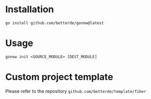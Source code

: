 # Installation

```shell
go install github.com/betterde/gonew@latest
```

# Usage

```shell
gonew init <SOURCE_MODULE> [DEST_MODULE]
```

# Custom project template

Please refer to the repository `github.com/betterde/template/fiber`